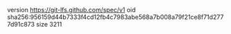 version https://git-lfs.github.com/spec/v1
oid sha256:956159d44b7333f4cd12fb4c7983abe568a7b008a79f21ce8f71d2777d91c873
size 3211
